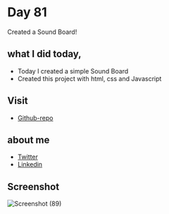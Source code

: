 # Day 81

Created a Sound Board!


## what I did today,

 - Today I created a simple Sound Board
 - Created this project with html, css and Javascript


## Visit

 - [Github-repo](https://github.com/KaranChandekar/50projects50days/tree/master/sound-board)

 
## about me

 - [Twitter](https://twitter.com/karan_chandekar)
 - [Linkedin](https://www.linkedin.com/in/karan-chandekar-a87263219/)


## Screenshot

![Screenshot (89)](https://user-images.githubusercontent.com/93200960/154539584-e49477cd-ce29-435f-9003-a4469eaf2628.png)

